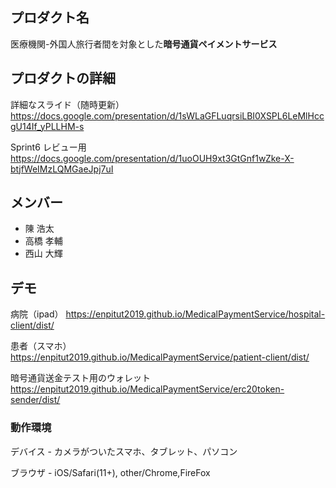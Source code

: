 ## プロダクト名

医療機関-外国人旅行者間を対象とした**暗号通貨ペイメントサービス**

## プロダクトの詳細

詳細なスライド（随時更新）  
https://docs.google.com/presentation/d/1sWLaGFLuqrsiLBI0XSPL6LeMlHccgU14If_yPLLHM-s

Sprint6 レビュー用  
https://docs.google.com/presentation/d/1uoOUH9xt3GtGnf1wZke-X-btjfWeIMzLQMGaeJpj7uI

## メンバー

-   陳 浩太
-   高橋 孝輔
-   西山 大輝

## デモ

病院（ipad） https://enpitut2019.github.io/MedicalPaymentService/hospital-client/dist/

患者（スマホ） https://enpitut2019.github.io/MedicalPaymentService/patient-client/dist/

暗号通貨送金テスト用のウォレット https://enpitut2019.github.io/MedicalPaymentService/erc20token-sender/dist/

### 動作環境

デバイス - カメラがついたスマホ、タブレット、パソコン

ブラウザ - iOS/Safari(11+), other/Chrome,FireFox
